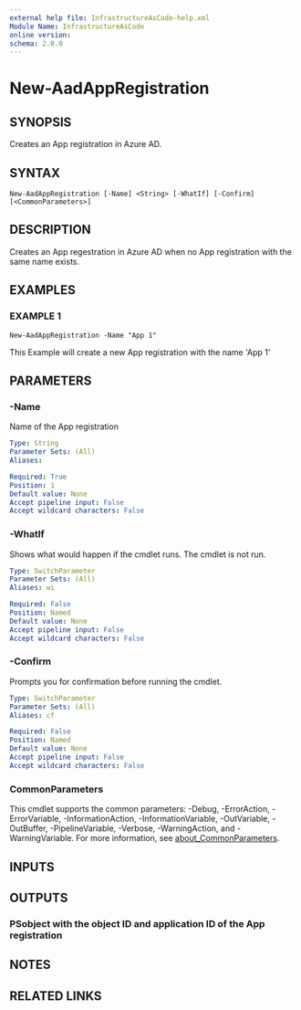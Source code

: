 ```yaml
---
external help file: InfrastructureAsCode-help.xml
Module Name: InfrastructureAsCode
online version:
schema: 2.0.0
---
```


# New-AadAppRegistration

## SYNOPSIS
Creates an App registration in Azure AD.

## SYNTAX

```
New-AadAppRegistration [-Name] <String> [-WhatIf] [-Confirm] [<CommonParameters>]
```

## DESCRIPTION
Creates an App regestration in Azure AD when no App registration with the same name exists.

## EXAMPLES

### EXAMPLE 1
```
New-AadAppRegistration -Name "App 1"
```

This Example will create a new App registration with the name 'App 1'

## PARAMETERS

### -Name
Name of the App registration

```yaml
Type: String
Parameter Sets: (All)
Aliases:

Required: True
Position: 1
Default value: None
Accept pipeline input: False
Accept wildcard characters: False
```

### -WhatIf
Shows what would happen if the cmdlet runs.
The cmdlet is not run.

```yaml
Type: SwitchParameter
Parameter Sets: (All)
Aliases: wi

Required: False
Position: Named
Default value: None
Accept pipeline input: False
Accept wildcard characters: False
```

### -Confirm
Prompts you for confirmation before running the cmdlet.

```yaml
Type: SwitchParameter
Parameter Sets: (All)
Aliases: cf

Required: False
Position: Named
Default value: None
Accept pipeline input: False
Accept wildcard characters: False
```

### CommonParameters
This cmdlet supports the common parameters: -Debug, -ErrorAction, -ErrorVariable, -InformationAction, -InformationVariable, -OutVariable, -OutBuffer, -PipelineVariable, -Verbose, -WarningAction, and -WarningVariable. For more information, see [about_CommonParameters](http://go.microsoft.com/fwlink/?LinkID=113216).

## INPUTS

## OUTPUTS

### PSobject with the object ID and application ID of the App registration
## NOTES

## RELATED LINKS
